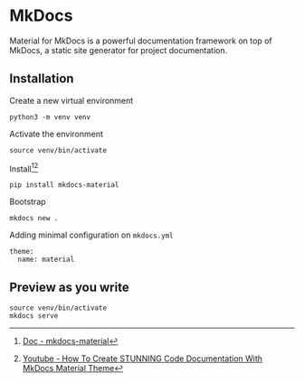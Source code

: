 # MkDocs

Material for MkDocs is a powerful documentation framework on top of MkDocs, a static site generator for project documentation.

##  Installation

Create a new virtual environment

```
python3 -m venv venv
```

Activate the environment

```
source venv/bin/activate
```

Install[^1][^2]

```
pip install mkdocs-material
```

Bootstrap

```
mkdocs new .
```

Adding minimal configuration on `mkdocs.yml`

```
theme:
  name: material
```

## Preview as you write
```
source venv/bin/activate
mkdocs serve
```


[^1]: [Doc - mkdocs-material](https://squidfunk.github.io/mkdocs-material/guides/creating-a-reproduction/#environment)
[^2]: [Youtube - How To Create STUNNING Code Documentation With MkDocs Material Theme](https://www.youtube.com/watch?v=Q-YA_dA8C20)